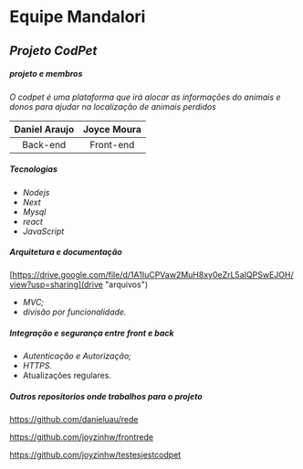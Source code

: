 # Equipe Mandalori

## *Projeto CodPet*

##### **projeto e membros**

*O codpet é uma plataforma que irá alocar as
informações do animais e donos para ajudar na
localização de animais perdidos*

| Daniel Araujo | Joyce Moura |
| :-----------: | :---------: |
|   Back-end   |  Front-end  |

##### Tecnologias

* *Nodejs*
* *Next*
* *Mysql*
* *react*
* *JavaScript*

##### Arquitetura e documentação

[https://drive.google.com/file/d/1A1IuCPVaw2MuH8xy0eZrL5aIQPSwEJOH/view?usp=sharing](drive "arquivos")

* *MVC;*
* *divisão por funcionalidade.*

##### **Integração e segurança entre front e back**

* *Autenticação e Autorização;*
* *HTTPS.*
* Atualizações regulares.

##### Outros repositorios onde trabalhos para o projeto

https://github.com/danieluau/rede

https://github.com/joyzinhw/frontrede

https://github.com/joyzinhw/testesjestcodpet

